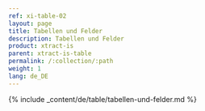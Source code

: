 ```yaml
---
ref: xi-table-02
layout: page
title: Tabellen und Felder
description: Tabellen und Felder
product: xtract-is
parent: xtract-is-table
permalink: /:collection/:path
weight: 1
lang: de_DE
---
```

{% include _content/de/table/tabellen-und-felder.md  %}